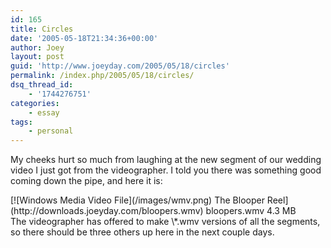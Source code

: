 ```yaml
---
id: 165
title: Circles
date: '2005-05-18T21:34:36+00:00'
author: Joey
layout: post
guid: 'http://www.joeyday.com/2005/05/18/circles'
permalink: /index.php/2005/05/18/circles/
dsq_thread_id:
    - '1744276751'
categories:
    - essay
tags:
    - personal
---
```


My cheeks hurt so much from laughing at the new segment of our wedding video I just got from the videographer. I told you there was something good coming down the pipe, and here it is:

<div class="filetile">[![Windows Media Video File](/images/wmv.png) The Blooper Reel](http://downloads.joeyday.com/bloopers.wmv)  
bloopers.wmv  
4.3 MB</div>The videographer has offered to make \*.wmv versions of all the segments, so there should be three others up here in the next couple days.